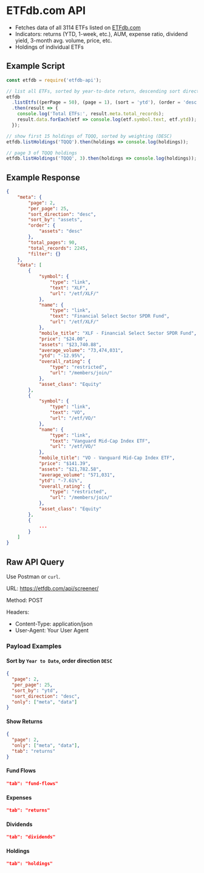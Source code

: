 # ETFdb.com API

- Fetches data of all 3114 ETFs listed on [ETFdb.com](https://www.ETFdb.com)
- Indicators: returns (YTD, 1-week, etc.), AUM, expense ratio, dividend yield, 3-month avg. volume, price, etc.
- Holdings of individual ETFs

## Example Script

```javascript
const etfdb = require('etfdb-api');

// list all ETFs, sorted by year-to-date return, descending sort direction
etfdb
  .listEtfs((perPage = 50), (page = 1), (sort = 'ytd'), (order = 'desc'))
  .then(result => {
    console.log('Total ETFs:', result.meta.total_records);
    result.data.forEach(etf => console.log(etf.symbol.text, etf.ytd));
  });

// show first 15 holdings of TQQQ, sorted by weighting (DESC)
etfdb.listHoldings('TQQQ').then(holdings => console.log(holdings));

// page 3 of TQQQ holdings
etfdb.listHoldings('TQQQ', 3).then(holdings => console.log(holdings));
```

## Example Response

```json
{
    "meta": {
        "page": 2,
        "per_page": 25,
        "sort_direction": "desc",
        "sort_by": "assets",
        "order": {
            "assets": "desc"
        },
        "total_pages": 90,
        "total_records": 2245,
        "filter": {}
    },
    "data": [
        {
            "symbol": {
                "type": "link",
                "text": "XLF",
                "url": "/etf/XLF/"
            },
            "name": {
                "type": "link",
                "text": "Financial Select Sector SPDR Fund",
                "url": "/etf/XLF/"
            },
            "mobile_title": "XLF - Financial Select Sector SPDR Fund",
            "price": "$24.00",
            "assets": "$23,740.88",
            "average_volume": "73,474,031",
            "ytd": "-12.95%",
            "overall_rating": {
                "type": "restricted",
                "url": "/members/join/"
            },
            "asset_class": "Equity"
        },
        {
            "symbol": {
                "type": "link",
                "text": "VO",
                "url": "/etf/VO/"
            },
            "name": {
                "type": "link",
                "text": "Vanguard Mid-Cap Index ETF",
                "url": "/etf/VO/"
            },
            "mobile_title": "VO - Vanguard Mid-Cap Index ETF",
            "price": "$141.39",
            "assets": "$21,782.58",
            "average_volume": "571,031",
            "ytd": "-7.61%",
            "overall_rating": {
                "type": "restricted",
                "url": "/members/join/"
            },
            "asset_class": "Equity"
        },
        {
            ...
        }
    ]
}
```

## Raw API Query

Use Postman or `curl`.

URL: https://etfdb.com/api/screener/

Method: POST

Headers:

- Content-Type: application/json
- User-Agent: Your User Agent

### Payload Examples

#### Sort by `Year to Date`, order direction `DESC`

```json
{
  "page": 2,
  "per_page": 25,
  "sort_by": "ytd",
  "sort_direction": "desc",
  "only": ["meta", "data"]
}
```

#### Show Returns

```json
{
  "page": 2,
  "only": ["meta", "data"],
  "tab": "returns"
}
```

#### Fund Flows

```json
"tab": "fund-flows"
```

#### Expenses

```json
"tab": "returns"
```

#### Dividends

```json
"tab": "dividends"
```

#### Holdings

```json
"tab": "holdings"
```
